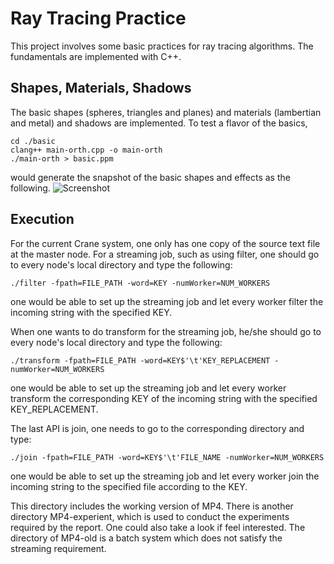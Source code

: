 # Ray Tracing Practice
This project involves some basic practices for ray tracing algorithms. The fundamentals are implemented with C++.

## Shapes, Materials, Shadows
The basic shapes (spheres, triangles and planes) and materials (lambertian and metal) and shadows are implemented. To test a flavor of the basics,
```
cd ./basic
clang++ main-orth.cpp -o main-orth
./main-orth > basic.ppm
```
would generate the snapshot of the basic shapes and effects as the following.
![Screenshot](/images/basic.ppm)


## Execution
For the current Crane system, one only has one copy of the source text file at the master node. For a streaming job, such as using filter, one should go to every node's local directory and type the following:
```
./filter -fpath=FILE_PATH -word=KEY -numWorker=NUM_WORKERS
```
one would be able to set up the streaming job and let every worker filter the incoming string with the specified KEY.

When one wants to do transform for the streaming job, he/she should go to every node's local directory and type the following:
```
./transform -fpath=FILE_PATH -word=KEY$'\t'KEY_REPLACEMENT -numWorker=NUM_WORKERS
```
one would be able to set up the streaming job and let every worker transform the corresponding KEY of the incoming string with the specified KEY_REPLACEMENT.

The last API is join, one needs to go to the corresponding directory and type:
```
./join -fpath=FILE_PATH -word=KEY$'\t'FILE_NAME -numWorker=NUM_WORKERS
```
one would be able to set up the streaming job and let every worker join the incoming string to the specified file according to the KEY.

This directory includes the working version of MP4. There is another directory MP4-experient, which is used to conduct the experiments required by the report. One could also take a look if feel interested. The directory of MP4-old is a batch system which does not satisfy the streaming requirement.
